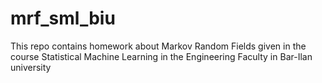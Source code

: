 # mrf_sml_biu
This repo contains homework about Markov Random Fields given in the course Statistical Machine Learning in the Engineering Faculty in Bar-Ilan university 
